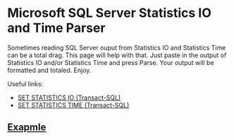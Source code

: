 # Microsoft SQL Server Statistics IO and Time Parser
Sometimes reading SQL Server ouput from Statistics IO and Statistics Time can be a total drag. This page will help with that. Just paste in the output of Statistics IO and/or Statistics Time and press Parse. Your output will be formatted and totaled. Enjoy.

Useful links:
 - [SET STATISTICS IO (Transact-SQL)](https://msdn.microsoft.com/en-us/library/ms184361.aspx)
 - [SET STATISTICS TIME (Transact-SQL)](https://msdn.microsoft.com/en-us/library/ms190287.aspx)

## [Exapmle](/Example.md)
